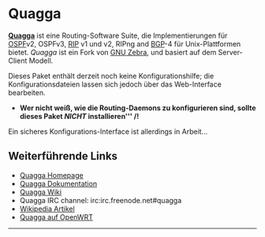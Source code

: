Quagga
======

**[Quagga](http://www.quagga.net/)** ist eine
Routing-Software Suite, die Implementierungen für
[OSPF](http://de.wikipedia.org/wiki/OSPF)v2,
OSPFv3,
[RIP](http://de.wikipedia.org/wiki/Routing_Information_Protocol)
v1 und v2, RIPng and
[BGP](http://de.wikipedia.org/wiki/BGP)-4 für
Unix-Plattformen bietet. *Quagga* ist ein Fork von [GNU
Zebra](http://www.zebra.org/), und basiert auf dem
Server-Client Modell.

Dieses Paket enthält derzeit noch keine Konfigurationshilfe; die
Konfigurationsdateien lassen sich jedoch über das Web-Interface
bearbeiten.

 * **Wer nicht
weiß, wie die Routing-Daemons zu konfigurieren sind, sollte dieses Paket
*NICHT* installieren'''
/!**

Ein sicheres Konfigurations-Interface ist allerdings in Arbeit...

Weiterführende Links
--------------------

-   [Quagga Homepage](http://www.quagga.net/)
-   [Quagga
    Dokumentation](http://www.quagga.net/docs.php)
-   [Quagga Wiki](http://wiki.quagga.net/)
-   Quagga IRC channel: irc:irc.freenode.net#quagga
-   [Wikipedia
    Artikel](http://de.wikipedia.org/wiki/Quagga_(Software))
-   [Quagga auf
    OpenWRT](http://martybugs.net/wireless/openwrt/quagga.cgi)

------------------------------------------------------------------------

